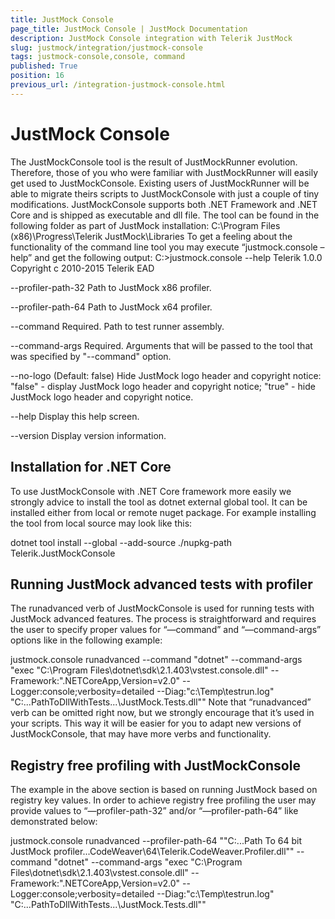 ```yaml
---
title: JustMock Console
page_title: JustMock Console | JustMock Documentation
description: JustMock Console integration with Telerik JustMock
slug: justmock/integration/justmock-console
tags: justmock-console,console, command
published: True
position: 16
previous_url: /integration-justmock-console.html
---
```


# JustMock Console

The JustMockConsole tool is the result of JustMockRunner evolution. Therefore, those of you who were familiar with JustMockRunner will easily get used to JustMockConsole. Existing users of JustMockRunner will be able to migrate theirs scripts to JustMockConsole with just a couple of tiny modifications.
JustMockConsole supports both .NET Framework and .NET Core and is shipped as executable and dll file.  The tool can be found in the following folder as part of JustMock installation:
C:\Program Files (x86)\Progress\Telerik JustMock\Libraries
To get a feeling about the functionality of the command line tool you may execute “justmock.console –help” and get the following output:
C:\>justmock.console --help
Telerik 1.0.0
Copyright c 2010-2015 Telerik EAD

  --profiler-path-32    Path to JustMock x86 profiler.

  --profiler-path-64    Path to JustMock x64 profiler.

  --command             Required. Path to test runner assembly.

  --command-args        Required. Arguments that will be passed to the tool that was specified by "--command" option.

  --no-logo             (Default: false) Hide JustMock logo header and copyright notice: "false" -
                        display JustMock logo header and copyright notice; "true" - hide JustMock
                        logo header and copyright notice.

  --help                Display this help screen.

  --version             Display version information.


##  Installation for .NET Core

To use JustMockConsole with .NET Core framework more easily we strongly advice to install the tool as dotnet external global tool. It can be installed either from local or remote nuget package. For example installing the tool from local source may look like this:

dotnet tool install --global --add-source ./nupkg-path Telerik.JustMockConsole

##  Running JustMock advanced tests with profiler

The runadvanced verb of JustMockConsole is used for running tests with JustMock advanced features. The process is straightforward and requires the user to specify proper values for “—command” and “—command-args” options like in the following example:

justmock.console runadvanced --command "dotnet" --command-args "exec \"C:\Program Files\dotnet\sdk\2.1.403\vstest.console.dll\" --Framework:\".NETCoreApp,Version=v2.0\" --Logger:console;verbosity=detailed --Diag:\"c:\Temp\testrun.log" "C:\...PathToDllWithTests...\JustMock.Tests.dll\""
Note that “runadvanced” verb can be omitted right now, but we strongly encourage that it’s used in your scripts. This way it will be easier for you to adapt new versions of JustMockConsole, that may have more verbs and functionality.

##  Registry free profiling with JustMockConsole

The example in the above section is based on running JustMock based on registry key values. In order to achieve registry free profiling the user may provide values to “—profiler-path-32” and/or “—profiler-path-64” like demonstrated below:

justmock.console runadvanced --profiler-path-64 "\"C:\...Path To 64 bit JustMock profiler...CodeWeaver\64\Telerik.CodeWeaver.Profiler.dll\"" --command "dotnet" --command-args "exec \"C:\Program Files\dotnet\sdk\2.1.403\vstest.console.dll\" --Framework:\".NETCoreApp,Version=v2.0\" --Logger:console;verbosity=detailed --Diag:\"c:\Temp\testrun.log" "C:\...PathToDllWithTests...\JustMock.Tests.dll\""
